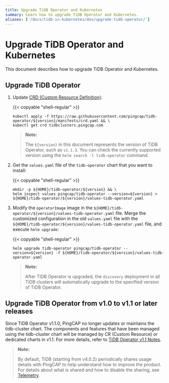 ```yaml
---
title: Upgrade TiDB Operator and Kubernetes
summary: Learn how to upgrade TiDB Operator and Kubernetes.
aliases: ['/docs/tidb-in-kubernetes/dev/upgrade-tidb-operator/']
---
```


# Upgrade TiDB Operator and Kubernetes

This document describes how to upgrade TiDB Operator and Kubernetes.

## Upgrade TiDB Operator

1. Update [CRD (Custom Resource Definition)](https://kubernetes.io/docs/tasks/access-kubernetes-api/custom-resources/custom-resource-definitions/):

    {{< copyable "shell-regular" >}}

    ```shell
    kubectl apply -f https://raw.githubusercontent.com/pingcap/tidb-operator/${version}/manifests/crd.yaml && \
    kubectl get crd tidbclusters.pingcap.com
    ```

    > **Note:**
    >
    > The `${version}` in this document represents the version of TiDB Operator, such as `v1.1.3`. You can check the currently supported version using the `helm search -l tidb-operator` command.

2. Get the `values.yaml` file of the `tidb-operator` chart that you want to install:

    {{< copyable "shell-regular" >}}

    ```shell
    mkdir -p ${HOME}/tidb-operator/${version} && \
    helm inspect values pingcap/tidb-operator --version=${version} > ${HOME}/tidb-operator/${version}/values-tidb-operator.yaml
    ```

3. Modify the `operatorImage` image in the `${HOME}/tidb-operator/${version}/values-tidb-operator.yaml` file. Merge the customized configuration in the old `values.yaml` file with the `${HOME}/tidb-operator/${version}/values-tidb-operator.yaml` file, and execute `helm upgrade`:

    {{< copyable "shell-regular" >}}

    ```shell
    helm upgrade tidb-operator pingcap/tidb-operator --version=${version} -f ${HOME}/tidb-operator/${version}/values-tidb-operator.yaml
    ```

    > **Note:**
    >
    > After TiDB Operator is upgraded, the `discovery` deployment in all TiDB clusters will automatically upgrade to the specified version of TiDB Operator.

## Upgrade TiDB Operator from v1.0 to v1.1 or later releases

Since TiDB Operator v1.1.0, PingCAP no longer updates or maintains the tidb-cluster chart. The components and features that have been managed using the tidb-cluster chart will be managed by CR (Custom Resource) or dedicated charts in v1.1. For more details, refer to [TiDB Operator v1.1 Notes](notes-tidb-operator-v1.1.md).

> **Note:**
>
> By default, TiDB (starting from v4.0.2) periodically shares usage details with PingCAP to help understand how to improve the product. For details about what is shared and how to disable the sharing, see [Telemetry](https://docs.pingcap.com/tidb/stable/telemetry).
